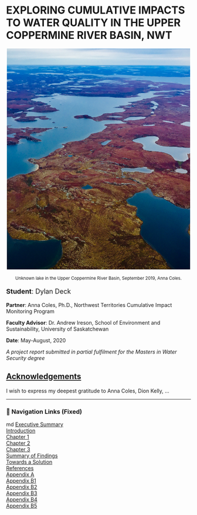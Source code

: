 <h1 id="exploring-cumulative-impacts-to-water-quality-in-the-upper-coppermine-river-basin-nwt">
  EXPLORING CUMULATIVE IMPACTS TO WATER QUALITY IN THE UPPER COPPERMINE RIVER BASIN, NWT
</h1>

<div style="text-align: center;">
  <p><img src="IMG_8632.jpg" alt="Coppermine" width="500" height="600"></p>
  <p style="font-size: smaller;">Unknown lake in the Upper Coppermine River Basin, September 2019, Anna Coles.</p>
</div>

<div style="text-align: left;">
  <p style="font-size: large;"><strong>Student</strong>: Dylan Deck</p>
  <p><strong>Partner</strong>: Anna Coles, Ph.D., Northwest Territories Cumulative Impact Monitoring Program</p>
  <p><strong>Faculty Advisor</strong>: Dr. Andrew Ireson, School of Environment and Sustainability, University of Saskatchewan</p>
  <p><strong>Date</strong>: May-August, 2020</p>
  <p><em>A project report submitted in partial fulfilment for the Masters in Water Security degree</em></p>
</div>

## [Acknowledgements](#acknowledgements)

<p>I wish to express my deepest gratitude to Anna Coles, Dion Kelly, ...</p>

---

### 📎 Navigation Links (Fixed)

md
[Executive Summary](./execsum)  
[Introduction](./intro)  
[Chapter 1](./Chapter1)  
[Chapter 2](./Chapter2)  
[Chapter 3](./Chapter3)  
[Summary of Findings](./findings)  
[Towards a Solution](./solution)  
[References](./references)  
[Appendix A](./appendixA)  
[Appendix B1](./appendixB1)  
[Appendix B2](./appendixB2)  
[Appendix B3](./appendixB3)  
[Appendix B4](./appendixB4)  
[Appendix B5](./appendixB5)
